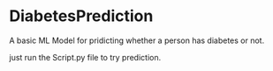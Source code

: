 # DiabetesPrediction
A basic ML Model for pridicting whether a person has diabetes or not.

just run the Script.py file to try prediction.
